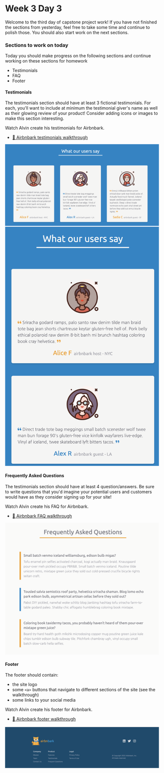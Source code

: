 # Week 3 Day 3

Welcome to the third day of capstone project work! If you have not finished the sections from
yesterday, feel free to take some time and continue to polish those. You should also start work on
the next sections.

### Sections to work on today

Today you should make progress on the following sections and continue working on these sections for
homework

- Testimonials
- FAQ
- Footer

#### Testimonials

The testimonials section should have at least 3 fictional testimonials. For each, you'll want to
include at minimum the testimonial giver's name as well as their glowing review of your product!
Consider adding icons or images to make this section interesting.

Watch Alvin create his testimonials for Airbnbark.

- [🎥 Airbnbark testimonials walkthrough](https://vimeo.com/715343827)

![testimonials](./images/testimonials.png) ![testimonials_mobile](./images/testimonials_mobile.png)

#### Frequently Asked Questions

The testimonials section should have at least 4 question/answers. Be sure to write questions that
you'd imagine your potential users and customers would have as they consider signing up for your
site!

Watch Alvin create his FAQ for Airbnbark.

- [🎥 Airbnbark FAQ walkthrough](https://vimeo.com/715345131)

![FAQ](./images/faq.png)

#### Footer

The footer should contain:

+ the site logo
+ some `<a>` buttons that navigate to different sections of the site (see the walkthrough)
+ some links to your social media 

Watch Alvin create his footer for Airbnbark.

- [🎥 Airbnbark footer walkthrough](https://vimeo.com/715420569)

![footer](./images/footer.png)
